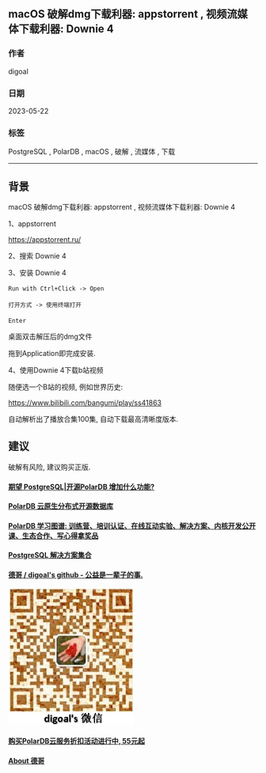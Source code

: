 ## macOS 破解dmg下载利器: appstorrent , 视频流媒体下载利器: Downie 4      
                
### 作者                
digoal                
                
### 日期                
2023-05-22                
                
### 标签                
PostgreSQL , PolarDB , macOS , 破解 , 流媒体 , 下载                     
                
----                
                
## 背景        
macOS 破解dmg下载利器: appstorrent , 视频流媒体下载利器: Downie 4  
  
1、appstorrent  
  
https://appstorrent.ru/  
  
2、搜索 Downie 4  
  
  
3、安装 Downie 4  
  
```  
Run with Ctrl+Click -> Open  
  
打开方式 -> 使用终端打开  
  
Enter  
```  
  
  
桌面双击解压后的dmg文件  
  
拖到Application即完成安装.     
  
4、使用Downie 4下载b站视频  
  
随便选一个B站的视频, 例如世界历史:    
  
https://www.bilibili.com/bangumi/play/ss41863    
  
自动解析出了播放合集100集, 自动下载最高清晰度版本.    
  
## 建议  
破解有风险, 建议购买正版.    
  
  
  
#### [期望 PostgreSQL|开源PolarDB 增加什么功能?](https://github.com/digoal/blog/issues/76 "269ac3d1c492e938c0191101c7238216")
  
  
#### [PolarDB 云原生分布式开源数据库](https://github.com/ApsaraDB "57258f76c37864c6e6d23383d05714ea")
  
  
#### [PolarDB 学习图谱: 训练营、培训认证、在线互动实验、解决方案、内核开发公开课、生态合作、写心得拿奖品](https://www.aliyun.com/database/openpolardb/activity "8642f60e04ed0c814bf9cb9677976bd4")
  
  
#### [PostgreSQL 解决方案集合](../201706/20170601_02.md "40cff096e9ed7122c512b35d8561d9c8")
  
  
#### [德哥 / digoal's github - 公益是一辈子的事.](https://github.com/digoal/blog/blob/master/README.md "22709685feb7cab07d30f30387f0a9ae")
  
  
![digoal's wechat](../pic/digoal_weixin.jpg "f7ad92eeba24523fd47a6e1a0e691b59")
  
  
#### [购买PolarDB云服务折扣活动进行中, 55元起](https://www.aliyun.com/activity/new/polardb-yunparter?userCode=bsb3t4al "e0495c413bedacabb75ff1e880be465a")
  
  
#### [About 德哥](https://github.com/digoal/blog/blob/master/me/readme.md "a37735981e7704886ffd590565582dd0")
  
